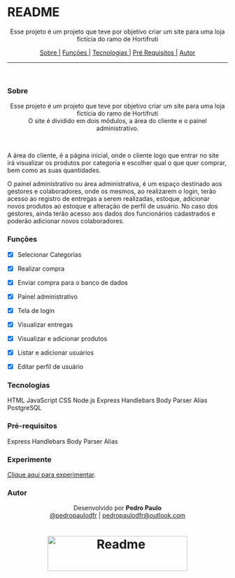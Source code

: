 # README

<p align="center">Esse projeto é um projeto que teve por objetivo criar um site para uma loja fictícia do ramo de Hortifruti</p>

<p align="center">
  <a href="#sobre">Sobre |</a>
  <a href="#funções">Funções |</a>
  <a href="#tecnologias">Tecnologias |</a>
  <a href="#pré-requisitos">Pré Requisitos |</a>
  <a href="#autor">Autor</a>
</p>

---

<br>


### Sobre

<p align="center">Esse projeto é um projeto que teve por objetivo criar um site para uma loja fictícia do ramo de Hortifruti<br>
O site é dividido em dois módulos, a área do cliente e o painel administrativo.
</p>
<br>
<p>
A área do cliente, é a página inicial, onde o cliente logo que entrar no site irá visualizar os produtos por categoria e escolher qual o que quer comprar, bem como as suas quantidades. <br>

O painel administratívo ou área administrativa, é um espaço destinado aos gestores e colaboradores, onde os mesmos, ao realizarem o login, terão acesso ao registro de entregas a serem realizadas, estoque, adicionar novos produtos ao estoque e alteração de perfil de usuário. No caso dos gestores, ainda terão acesso aos dados dos funcionários cadastrados e poderão adicionar novos colaboradores.

</p>


### Funções

- [x] Selecionar Categorias
- [x] Realizar compra
- [x] Enviar compra para o banco de dados
- [x] Painel administrativo
- [x] Tela de login
- [x] Visualizar entregas
- [x] Visualizar e adicionar produtos
- [x] Listar e adicionar usuários
- [x] Editar perfil de usuário


### Tecnologias

HTML
JavaScript
CSS
Node.js
Express
Handlebars
Body Parser
Alias
PostgreSQL


### Pré-requisitos

Express
Handlebars
Body Parser
Alias



### Experimente

[Clique aqui para experimentar](http://hortifrutipdf.herokuapp.com/).


### Autor

<p align="center"> Desenvolvido por <b>Pedro Paulo</b><br>
  <a href="https://www.instagram.com/pedropaulodfr/" >@pedropaulodfr</a> | <a href="mailto:pedropaulodfr@outlook.com ">pedropaulodfr@outlook.com </a></p>


<h1 align="center">
  <img alt="Readme" src="https://user-images.githubusercontent.com/29920024/179564370-a8ceba06-19ae-4709-9e6c-29e3b0b15a29.png" width="320" height="80" />
</h1>


